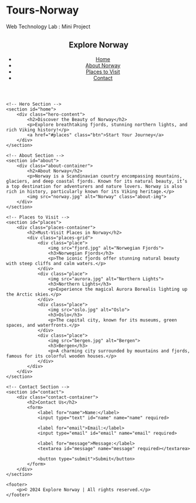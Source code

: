 # Tours-Norway
Web Technology Lab : Mini Project
<!DOCTYPE html>
<html lang="en">
<head>
    <meta charset="UTF-8">
    <meta name="viewport" content="width=device-width, initial-scale=1.0">
    <title>Visit Norway</title>
    <link rel="stylesheet" href="styles.css">
</head>
<body>
    <!-- Navigation Bar -->
    <header>
        <nav>
            <div class="logo">
                <h1>Explore Norway</h1>
            </div>
            <ul>
                <li><a href="#home">Home</a></li>
                <li><a href="#about">About Norway</a></li>
                <li><a href="#places">Places to Visit</a></li>
                <li><a href="#contact">Contact</a></li>
            </ul>
        </nav>
    </header>

    <!-- Hero Section -->
    <section id="home">
        <div class="hero-content">
            <h2>Discover the Beauty of Norway</h2>
            <p>Explore breathtaking fjords, stunning northern lights, and rich Viking history!</p>
            <a href="#places" class="btn">Start Your Journey</a>
        </div>
    </section>

    <!-- About Section -->
    <section id="about">
        <div class="about-container">
            <h2>About Norway</h2>
            <p>Norway is a Scandinavian country encompassing mountains, glaciers, and deep coastal fjords. Known for its natural beauty, it’s a top destination for adventurers and nature lovers. Norway is also rich in history, particularly known for its Viking heritage.</p>
            <img src="norway.jpg" alt="Norway" class="about-img">
        </div>
    </section>

    <!-- Places to Visit -->
    <section id="places">
        <div class="places-container">
            <h2>Must-Visit Places in Norway</h2>
            <div class="places-grid">
                <div class="place">
                    <img src="fjord.jpg" alt="Norwegian Fjords">
                    <h3>Norwegian Fjords</h3>
                    <p>The iconic fjords offer stunning natural beauty with steep cliffs and calm waters.</p>
                </div>
                <div class="place">
                    <img src="aurora.jpg" alt="Northern Lights">
                    <h3>Northern Lights</h3>
                    <p>Experience the magical Aurora Borealis lighting up the Arctic skies.</p>
                </div>
                <div class="place">
                    <img src="oslo.jpg" alt="Oslo">
                    <h3>Oslo</h3>
                    <p>The capital city, known for its museums, green spaces, and waterfronts.</p>
                </div>
                <div class="place">
                    <img src="bergen.jpg" alt="Bergen">
                    <h3>Bergen</h3>
                    <p>A charming city surrounded by mountains and fjords, famous for its colorful wooden houses.</p>
                </div>
            </div>
        </div>
    </section>

    <!-- Contact Section -->
    <section id="contact">
        <div class="contact-container">
            <h2>Contact Us</h2>
            <form>
                <label for="name">Name:</label>
                <input type="text" id="name" name="name" required>
                
                <label for="email">Email:</label>
                <input type="email" id="email" name="email" required>
                
                <label for="message">Message:</label>
                <textarea id="message" name="message" required></textarea>
                
                <button type="submit">Submit</button>
            </form>
        </div>
    </section>

    <footer>
        <p>© 2024 Explore Norway | All rights reserved.</p>
    </footer>
</body>
</html>

